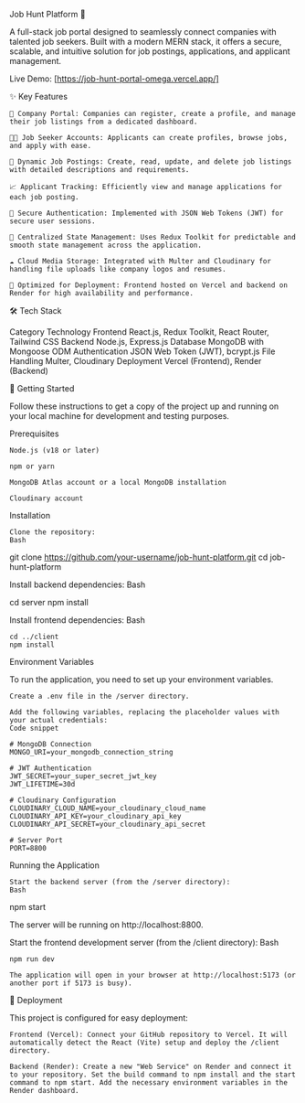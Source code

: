 Job Hunt Platform 🚀

A full-stack job portal designed to seamlessly connect companies with talented job seekers. Built with a modern MERN stack, it offers a secure, scalable, and intuitive solution for job postings, applications, and applicant management.

Live Demo: [https://job-hunt-portal-omega.vercel.app/]

✨ Key Features

    🏢 Company Portal: Companies can register, create a profile, and manage their job listings from a dedicated dashboard.

    👨‍💻 Job Seeker Accounts: Applicants can create profiles, browse jobs, and apply with ease.

    📄 Dynamic Job Postings: Create, read, update, and delete job listings with detailed descriptions and requirements.

    📈 Applicant Tracking: Efficiently view and manage applications for each job posting.

    🔐 Secure Authentication: Implemented with JSON Web Tokens (JWT) for secure user sessions.

    🔄 Centralized State Management: Uses Redux Toolkit for predictable and smooth state management across the application.

    ☁️ Cloud Media Storage: Integrated with Multer and Cloudinary for handling file uploads like company logos and resumes.

    🚀 Optimized for Deployment: Frontend hosted on Vercel and backend on Render for high availability and performance.

🛠️ Tech Stack

Category	Technology
Frontend	React.js, Redux Toolkit, React Router, Tailwind CSS
Backend	Node.js, Express.js
Database	MongoDB with Mongoose ODM
Authentication	JSON Web Token (JWT), bcrypt.js
File Handling	Multer, Cloudinary
Deployment	Vercel (Frontend), Render (Backend)

🏁 Getting Started

Follow these instructions to get a copy of the project up and running on your local machine for development and testing purposes.

Prerequisites

    Node.js (v18 or later)

    npm or yarn

    MongoDB Atlas account or a local MongoDB installation

    Cloudinary account

Installation

    Clone the repository:
    Bash

git clone https://github.com/your-username/job-hunt-platform.git
cd job-hunt-platform

Install backend dependencies:
Bash

cd server
npm install

Install frontend dependencies:
Bash

    cd ../client
    npm install

Environment Variables

To run the application, you need to set up your environment variables.

    Create a .env file in the /server directory.

    Add the following variables, replacing the placeholder values with your actual credentials:
    Code snippet

    # MongoDB Connection
    MONGO_URI=your_mongodb_connection_string

    # JWT Authentication
    JWT_SECRET=your_super_secret_jwt_key
    JWT_LIFETIME=30d

    # Cloudinary Configuration
    CLOUDINARY_CLOUD_NAME=your_cloudinary_cloud_name
    CLOUDINARY_API_KEY=your_cloudinary_api_key
    CLOUDINARY_API_SECRET=your_cloudinary_api_secret

    # Server Port
    PORT=8800

Running the Application

    Start the backend server (from the /server directory):
    Bash

npm start

The server will be running on http://localhost:8800.

Start the frontend development server (from the /client directory):
Bash

    npm run dev

    The application will open in your browser at http://localhost:5173 (or another port if 5173 is busy).

🚀 Deployment

This project is configured for easy deployment:

    Frontend (Vercel): Connect your GitHub repository to Vercel. It will automatically detect the React (Vite) setup and deploy the /client directory.

    Backend (Render): Create a new "Web Service" on Render and connect it to your repository. Set the build command to npm install and the start command to npm start. Add the necessary environment variables in the Render dashboard.

